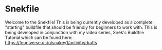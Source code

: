 # Snekfile

Welcome to the Snekfile! This is being currently developed as a complete "starting" buildfile that should be friendly for beginners to work with.
This is being developed in conjunction with my video series, Snek's Buildfile Tutorial which can be found here: https://feuniverse.us/u/snakey1/activity/drafts
